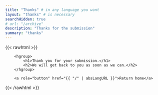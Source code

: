 ```yaml
---
title: "Thanks" # in any language you want
layout: "thanks" # is necessary
searchHidden: true
# url: "/archive"
description: "Thanks for the submission"
summary: "thanks"
---
```


{{< rawhtml >}}

        <hgroup>
            <h1>Thank you for your submission.</h1>
            <h2>We will get back to you as soon as we can.</h2>
        </hgroup>
        
        <a role="button" href="{{ "/" | absLangURL }}">Return home</a>

{{< /rawhtml >}}
